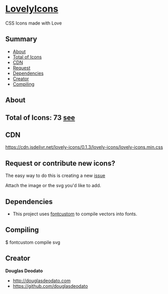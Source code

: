 # [LovelyIcons](http://www.douglasdeodato.com/lovelyicons)

CSS Icons made with Love

## Summary

- [About](#about)
- [Total of Icons](#totaloficons)
- [CDN](#cdn)
- [Request](#request)
- [Dependencies](#dependencies)
- [Creator](#creator)
- [Compiling](#compiling)


## About


## Total of Icons: 73 [see](icons.md)


## CDN
https://cdn.jsdelivr.net/lovely-icons/0.1.3/lovely-icons/lovely-icons.min.css


## Request or contribute new icons?

The easy way to do this is creating a new [issue](https://github.com/douglasdeodato/lovely-icons/issues/new?title=Icon%20Request:%20li-)

Attach the image or the svg you'd like to add.


## Dependencies ##
* This project uses [fontcustom](https://github.com/FontCustom/fontcustom) to compile vectors into fonts.


## Compiling

$ fontcustom compile svg


## Creator

**Douglas Deodato**

- <http://douglasdeodato.com>
- <https://github.com/douglasdeodato>